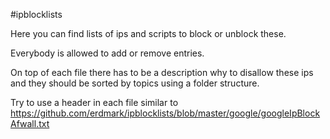 #ipblocklists

Here you can find lists of ips and scripts to block or unblock these.

Everybody is allowed to add or remove entries.

On top of each file there has to be a description why to disallow these ips and they should be sorted by topics using a folder structure.

Try to use a header in each file similar to https://github.com/erdmark/ipblocklists/blob/master/google/googleIpBlockAfwall.txt
